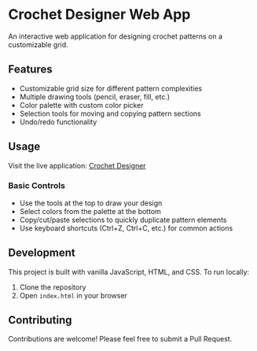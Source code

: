 # Crochet Designer Web App

An interactive web application for designing crochet patterns on a customizable grid.

## Features

- Customizable grid size for different pattern complexities
- Multiple drawing tools (pencil, eraser, fill, etc.)
- Color palette with custom color picker
- Selection tools for moving and copying pattern sections
- Undo/redo functionality

## Usage

Visit the live application: [Crochet Designer](https://yourusername.github.io/webapp-crocheters/)

### Basic Controls

- Use the tools at the top to draw your design
- Select colors from the palette at the bottom
- Copy/cut/paste selections to quickly duplicate pattern elements
- Use keyboard shortcuts (Ctrl+Z, Ctrl+C, etc.) for common actions

## Development

This project is built with vanilla JavaScript, HTML, and CSS. To run locally:

1. Clone the repository
2. Open `index.html` in your browser

## Contributing

Contributions are welcome! Please feel free to submit a Pull Request.
